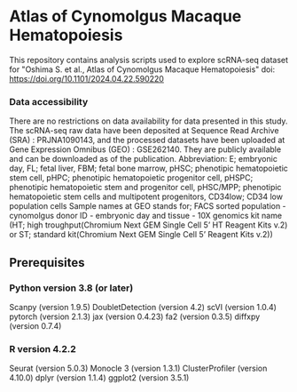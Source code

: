 # Atlas of Cynomolgus Macaque Hematopoiesis
This repository contains analysis scripts used to explore scRNA-seq dataset for
"Oshima S. et al., Atlas of Cynomolgus Macaque Hematopoiesis"
doi: https://doi.org/10.1101/2024.04.22.590220

### Data accessibility
There are no restrictions on data availability for data presented in this study. 
The scRNA-seq raw data have been deposited at Sequence Read Archive (SRA) : PRJNA1090143, and the processed datasets have been uploaded at Gene Expression Omnibus (GEO) : GSE262140.
They are publicly available and can be downloaded as of the publication.
Abbreviation: 
E; embryonic day, FL; fetal liver, FBM; fetal bone marrow, pHSC; phenotipic hematopoietic stem cell, pHPC; phenotipic hematopoietic progenitor cell, pHSPC; phenotipic hematopoietic stem and progenitor cell, pHSC/MPP; phenotipic hematopoietic stem cells and multipotent progenitors, CD34low; CD34 low population cells
Sample names at GEO stands for;  FACS sorted population - cynomolgus donor ID - embryonic day and tissue - 10X genomics kit name (HT; high troughput(Chromium Next GEM Single Cell 5’ HT Reagent
Kits v.2) or ST; standard kit(Chromium Next GEM Single Cell 5’ Reagent Kits v.2))

## Prerequisites
### Python version 3.8 (or later)
Scanpy (version 1.9.5)
DoubletDetection (version 4.2)
scVI (version 1.0.4)
pytorch (version 2.1.3)
jax (version 0.4.23)
fa2 (version 0.3.5)
diffxpy (version 0.7.4)

### R version 4.2.2 
Seurat (version 5.0.3)
Monocle 3 (version 1.3.1)
ClusterProfiler (version 4.10.0)
dplyr (version 1.1.4)
ggplot2 (version 3.5.1) 

